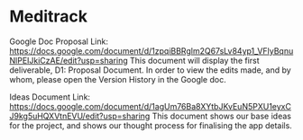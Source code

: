 # Meditrack
Google Doc Proposal Link: https://docs.google.com/document/d/1zpqiBBRglm2Q67sLv84yp1_VFlyBqnuNlPEIJkiCzAE/edit?usp=sharing
This document will display the first deliverable, D1: Proposal Document. In order to view the edits made, and by whom, please open the Version History in the Google doc. 

Ideas Document Link: https://docs.google.com/document/d/1agUm76Ba8XYtbJKvEuN5PXU1eyxCJ9kg5uHQXVtnEVU/edit?usp=sharing
This document shows our base ideas for the project, and shows our thought process for finalising the app details. 

